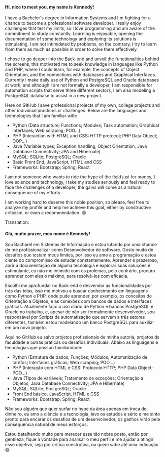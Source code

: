  #### Hi, nice to meet you, my name is Kennedy!
 
I have a Bachelor's degree in Information Systems and I'm fighting for a chance to become a professional software developer.
I really enjoy challenges that test my limits, so I love programming and am aware of the commitment to study constantly. 
Learning is enjoyable, opening the documentation of some technology and exploring its solutions is stimulating, I am not intimidated by problems, on the contrary, I try to learn from them as much as possible in order to solve them effectively.

I chose to go deeper into the Back-end and unveil the functionalities behind the screens, this motivated me to seek knowledge in languages like Python and PHP, where I could learn, for example, the concepts of Object Orientation, and the connections with databases and Graphical Interfaces.
Currently I make daily use of Python and PostgreSQL and Oracle databases at work, and although I am not formally a developer, I am responsible for automation scripts that serve three different sectors, I am also modeling a PostgreSQL database to assist in a new project.

Here on GitHub I save professional projects of my own, college projects and other individual practices or challenges.
Below are the languages and technologies that I am familiar with:

- Python (Data structure; Functions; Modules; Task automation; Graphical interfaces; Web scraping; POO...)
- PHP (Interaction with HTML and CSS: HTTP protocol; PHP Data Object; OOP...)
- Java (Variable types; Exception handling; Object Orientation; Java Database Connectivity; JPA and Hibernate)
- MySQL; SQLite; PostgreSQL; Oracle
- Basic Front End, JavaScript, HTML and CSS
- Frameworks: Bootstrap; Spring; React 


I am not someone who wants to ride the hype of the field just for money, I love science and technology, I take my studies seriously and feel ready to face the challenges of a developer, the gains will come as a natural consequence of my efforts.

I am working hard to deserve this noble position, so please, feel free to analyze my profile and help me achieve this goal, either by constructive criticism, or even a recommendation. :smile:


Translation:

 #### Olá, muito prazer, meu nome é Kennedy!
 
Sou Bacharel em Sistemas de Informação e estou lutando por uma chance de me profissionalizar como Desenvolvedor de software.
Gosto muito de desafios que testam meus limites, por isso eu amo a programação e estou ciente do compromisso de estudar constantemente. 
Aprender é prazeroso, abrir a documentação de alguma tecnologia e explorar suas soluções é estimulante, eu não me intimido com os prolemas, pelo contrário, procuro aprender com eles o máximo, para resolvê-los com eficácia.

Escolhi me aprofundar no Back-end e desvendar as funcionalidades por trás das telas, isso me motivou a buscar conhecimento em linguagens como Python e PHP, onde pude aprender, por exemplo, os conceitos de Orientação a Objetos, e as conexões com bancos de dados e Interfaces gráficas.
Atualmente faço o uso diário de Python e bancos PostgreSQL e Oracle no trabalho, e, apesar de não ser formalmente desenvolvedor, sou responsável por Scripts de automatização que servem a três setores diferentes, também estou modelando um banco PostgreSQL para auxiliar em um novo projeto.

Aqui no GitHub eu salvo projetos profissionais de minha autoria, projetos da faculdade e outras práticas ou desafios individuais.
Abaixo as linguagens e tecnologias que possuo familiaridade:

- Python (Estrutura de dados; Funções; Módulos; Automatização de tarefas; Interfaces gráficas; Web scraping; POO...)
- PHP (Interação com HTML e CSS: Protocolo HTTP; PHP Data Object; POO...)
- Java (Tipos de variáveis; Tratamento de exceções;  Orientação a Objetos; Java Database Connectivity; JPA e Hibernate)
- MySQL; SQLite; PostgreSQL; Oracle
- Front End básico, JavaScript, HTML e CSS
- Frameworks: Bootstrap; Spring; React 


Não sou alguém que quer surfar no hype da área apenas em troca de dinheiro, eu amo a ciência e a tecnologia, levo os estudos a sério e me sinto pronto para encarar os desafios de um desenvolvedor, os ganhos virão pela consequência natural de meus esforços.

Estou batalhando muito para merecer esse tão nobre posto, então por gentileza, fique à vontade para analisar o meu perfil e me ajudar a atingir esse objetivo, seja por crítica construtiva, ou quem sabe até uma indicação. :smile:

